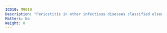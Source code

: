 ```yaml
---
ICD10: M9010
Description: "Periostitis in other infectious diseases classified elsewhere: Multiple sites"
Matters: No
Weight: 0
---
```



